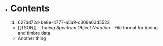 - # Contents
  id:: 627dd72d-be8e-4777-a5a9-c309a63d5523
	- [[TSON]] - *Tuning Spectrum Object Notation* - File format for tuning and timbre data
	- Another thing